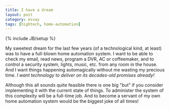 ```yaml
---
title: I have a dream
layout: post
category: essay
tags: [hightech, home-automation]
---
```

{% include JB/setup %}

My sweetest dream for the last few years (of a technological kind, at
least) was to have a full-blown home automation system. I want to be
able to check my email, read news, program a DVR, AC or coffeemaker, and
to control a security system, lights, music, etc. from any room in the
house. And I want things happening automagically without me wasting my
precious time. *I want technology to deliver on its decades-old promises
already!*

Although this all sounds quite feasible there is one big "but" if you
consider implementing it with the current state of things. To administer
the system of this complexity will be a full-time job. And to become a
servant of my own home automation system would be the biggest joke of
all times!
